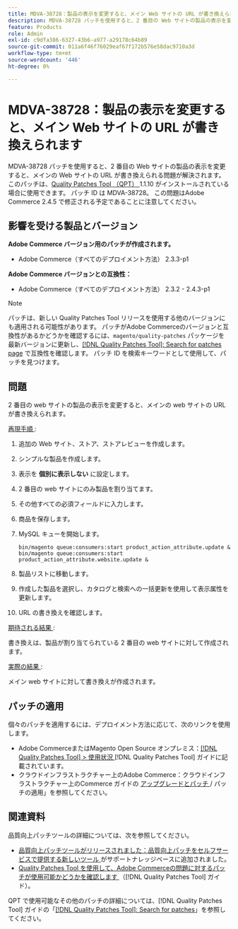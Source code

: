```yaml
---
title: MDVA-38728：製品の表示を変更すると、メイン Web サイトの URL が書き換えられます
description: MDVA-38728 パッチを使用すると、2 番目の Web サイトの製品の表示を変更すると、メインの Web サイトの URL が書き換えられる問題が解決されます。 このパッチは、[Quality Patches Tool （QPT） ] （https://experienceleague.adobe.com/en/docs/commerce-operations/tools/quality-patches-tool/quality-patches-tool-to-self-serve-quality-patches） 1.1.10 がインストールされている場合に利用できます。 パッチ ID は MDVA-38728。 この問題はAdobe Commerce 2.4.5 で修正される予定であることに注意してください。
feature: Products
role: Admin
exl-id: c9dfa386-6327-43b6-a977-a29178c64b89
source-git-commit: 011a6f46f76029eaf67f172b576e58dac9710a3d
workflow-type: tm+mt
source-wordcount: '446'
ht-degree: 0%

---
```


# MDVA-38728：製品の表示を変更すると、メイン Web サイトの URL が書き換えられます

MDVA-38728 パッチを使用すると、2 番目の Web サイトの製品の表示を変更すると、メインの Web サイトの URL が書き換えられる問題が解決されます。 このパッチは、[Quality Patches Tool （QPT） ](https://experienceleague.adobe.com/en/docs/commerce-operations/tools/quality-patches-tool/quality-patches-tool-to-self-serve-quality-patches)1.1.10 がインストールされている場合に使用できます。 パッチ ID は MDVA-38728。 この問題はAdobe Commerce 2.4.5 で修正される予定であることに注意してください。

## 影響を受ける製品とバージョン

**Adobe Commerce バージョン用のパッチが作成されます。**

* Adobe Commerce（すべてのデプロイメント方法） 2.3.3-p1

**Adobe Commerce バージョンとの互換性：**

* Adobe Commerce（すべてのデプロイメント方法） 2.3.2 - 2.4.3-p1

>[!NOTE]
>
>パッチは、新しい Quality Patches Tool リリースを使用する他のバージョンにも適用される可能性があります。 パッチがAdobe Commerceのバージョンと互換性があるかどうかを確認するには、`magento/quality-patches` パッケージを最新バージョンに更新し、[[!DNL Quality Patches Tool]: Search for patches page](https://experienceleague.adobe.com/en/docs/commerce-operations/tools/quality-patches-tool/quality-patches-tool-to-self-serve-quality-patches) で互換性を確認します。 パッチ ID を検索キーワードとして使用して、パッチを見つけます。

## 問題

2 番目の web サイトの製品の表示を変更すると、メインの web サイトの URL が書き換えられます。

<u> 再現手順 </u>:

1. 追加の Web サイト、ストア、ストアレビューを作成します。
1. シンプルな製品を作成します。
1. 表示を **個別に表示しない** に設定します。
1. 2 番目の web サイトにのみ製品を割り当てます。
1. その他すべての必須フィールドに入力します。
1. 商品を保存します。
1. MySQL キューを開始します。

   ```mysql
   bin/magento queue:consumers:start product_action_attribute.update &
   bin/magento queue:consumers:start product_action_attribute.website.update &
   ```

1. 製品リストに移動します。
1. 作成した製品を選択し、カタログと検索への一括更新を使用して表示属性を更新します。
1. URL の書き換えを確認します。

<u> 期待される結果 </u>:

書き換えは、製品が割り当てられている 2 番目の web サイトに対して作成されます。

<u> 実際の結果 </u>:

メイン web サイトに対して書き換えが作成されます。

## パッチの適用

個々のパッチを適用するには、デプロイメント方法に応じて、次のリンクを使用します。

* Adobe CommerceまたはMagento Open Source オンプレミス：[[!DNL Quality Patches Tool] > 使用状況 ](/help/tools/quality-patches-tool/usage.md)[!DNL Quality Patches Tool] ガイドに記載されています。
* クラウドインフラストラクチャー上のAdobe Commerce：クラウドインフラストラクチャー上のCommerce ガイドの [ アップグレードとパッチ ](https://experienceleague.adobe.com/docs/commerce-cloud-service/user-guide/develop/upgrade/apply-patches.html)/ パッチの適用」を参照してください。

## 関連資料

品質向上パッチツールの詳細については、次を参照してください。

* [ 品質向上パッチツールがリリースされました：品質向上パッチをセルフサービスで提供する新しいツール ](https://experienceleague.adobe.com/en/docs/commerce-operations/tools/quality-patches-tool/quality-patches-tool-to-self-serve-quality-patches) がサポートナレッジベースに追加されました。
* [Quality Patches Tool を使用して、Adobe Commerceの問題に対するパッチが使用可能かどうかを確認します ](/help/tools/quality-patches-tool/patches-available-in-qpt/check-patch-for-magento-issue-with-magento-quality-patches.md) （[!DNL Quality Patches Tool] ガイド）。

QPT で使用可能なその他のパッチの詳細については、[!DNL Quality Patches Tool] ガイドの「[[!DNL Quality Patches Tool]: Search for patches](https://experienceleague.adobe.com/tools/commerce-quality-patches/index.html)」を参照してください。
